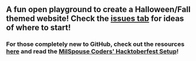 ## A fun open playground to create a Halloween/Fall themed website! Check the [issues tab](https://github.com/MilSpouseCoders/Hacktoberfest_2020_Halloween/issues) for ideas of where to start!




### For those completely new to GitHub, check out the resources [here](https://milspousecoders.github.io/MSC-Coding-Resources/learn-git.html) and read the [MilSpouse Coders' Hacktoberfest Setup](https://github.com/MilSpouseCoders/Hacktoberfest_2020/blob/master/SETUP.md)!  
